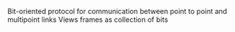 Bit-oriented protocol for communication between point to point and multipoint links 
Views frames as collection of bits